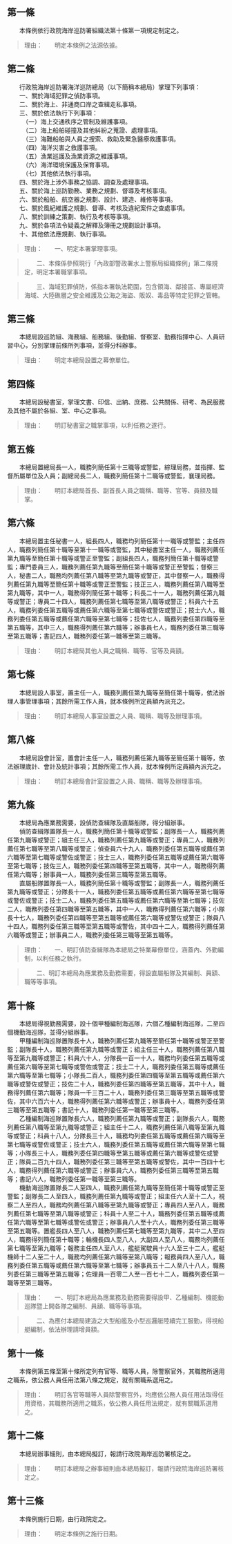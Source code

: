 第一條 
-------
　　本條例依行政院海岸巡防署組織法第十條第一項規定制定之。  
> 理由：　　明定本條例之法源依據。



第二條 
-------
　　行政院海岸巡防署海洋巡防總局（以下簡稱本總局）掌理下列事項：  
　　一、關於海域犯罪之偵防事項。  
　　二、關於海上、非通商口岸之查緝走私事項。  
　　三、關於依法執行下列事項：  
　　　（一）海上交通秩序之管制及維護事項。  
　　　（二）海上船舶碰撞及其他糾紛之蒐證、處理事項。  
　　　（三）海難船舶與人員之搜索、救助及緊急醫療救護事項。  
　　　（四）海洋災害之救護事項。  
　　　（五）漁業巡護及漁業資源之維護事項。  
　　　（六）海洋環境保護及保育事項。  
　　　（七）其他依法執行事項。  
　　四、關於海上涉外事務之協調、調查及處理事項。  
　　五、關於海上巡防勤務、業務之規劃、督導及考核事項。  
　　六、關於船舶、航空器之規劃、設計、建造、維修等事項。  
　　七、關於風紀維護之規劃、督導、考核及違紀案件之查處事項。  
　　八、關於訓練之策劃、執行及考核等事項。  
　　九、關於各項法令疑義之解釋及簿冊之規劃設計事項。  
　　十、其他依法應規劃、執行事項。  
> 理由：　　一、明定本署掌理事項。

> 　　二、本條係參照現行「內政部警政署水上警察局組織條例」第二條規定，明定本署職掌事項。

> 　　三、海域犯罪偵防，係指本署執法範圍，包含領海、鄰接區、專屬經濟海域、大陸礁層之安全維護及公海之海盜、販奴、毒品等特定犯罪之管轄。



第三條 
-------
　　本總局設巡防組、海務組、船務組、後勤組、督察室、勤務指揮中心、人員研習中心，分別掌理前條所列事項，並得分科辦事。  
> 理由：　　明定本總局設置之幕僚單位。



第四條 
-------
　　本總局設秘書室，掌理文書、印信、出納、庶務、公共關係、研考、為民服務及其他不屬於各組、室、中心之事項。  
> 理由：　　明訂秘書室之職掌事項，以利任務之遂行。



第五條 
-------
　　本總局置總局長一人，職務列簡任第十三職等或警監，綜理局務，並指揮、監督所屬單位及人員；副總局長二人，職務列簡任第十二職等或警監，襄理局務。  
> 理由：　　明訂本總局首長、副首長人員之職稱、職等、官等、員額及職掌。



第六條 
-------
　　本總局置主任秘書一人，組長四人，職務均列簡任第十一職等或警監；主任四人，職務列簡任第十職等至第十一職等或警監，其中秘書室主任一人，職務列薦任第九職等至簡任第十職等或警正至警監；副組長四人，職務列簡任第十職等或警監；專門委員三人，職務列薦任第九職等至簡任第十職等或警正至警監；督察三人，秘書二人，職務均列薦任第八職等至第九職等或警正，其中督察一人，職務得列薦任第九職等至簡任第十職等或警正至警監；技正三人，職務列薦任第八職等至第九職等，其中一人，職務得列簡任第十職等；科長二十一人，職務列薦任第九職等或警正；專員二十四人，職務列薦任第七職等至第八職等或警正；科員六十五人，職務列委任第五職等或薦任第六職等至第七職等或警佐或警正；技士六人，職務列委任第五職等或薦任第六職等至第七職等；技佐七人，職務列委任第四職等至第五職等，其中三人，職務得列薦任第六職等；辦事員七人，職務列委任第三職等至第五職等；書記四人，職務列委任第一職等至第三職等。  
> 理由：　　明訂本總局其他人員之職稱、職等、官等及員額。



第七條 
-------
　　本總局設人事室，置主任一人，職務列薦任第九職等至簡任第十職等，依法辦理人事管理事項；其餘所需工作人員，就本條例所定員額內派充之。  
> 理由：　　明訂本總局人事室設置之人員、職稱、職等及辦理事項。



第八條 
-------
　　本總局設會計室，置會計主任一人，職務列薦任第九職等至簡任第十職等，依法辦理歲計、會計及統計事項；其餘所需工作人員，就本條例所定員額內派充之。  
> 理由：　　明訂本總局會計室設置之人員、職稱、職等及辦理事項。



第九條 
-------
　　本總局為應業務需要，設偵防查緝隊及直屬船隊，得分組辦事。  
　　偵防查緝隊置隊長一人，職務列簡任第十職等或警監；副隊長一人，職務列薦任第九職等或警正；組主任三人，職務列薦任第九職等或警正；專員二人，職務列薦任第七職等至第八職等或警正；偵查員六十九人，職務列委任第五職等或薦任第六職等至第七職等或警佐或警正；技士三人，職務列委任第五職等或薦任第六職等至第七職等；技佐三人，職務列委任第四職等至第五職等，其中一人，職務得列薦任第六職等；辦事員一人，職務列委任第三職等至第五職等。  
　　直屬船隊置隊長一人，職務列簡任第十職等或警監；副隊長一人，職務列薦任第九職等或警正；分隊長十一人，職務列委任第五職等或薦任第六職等至第七職等或警佐或警正；技士二人，職務列委任第五職等或薦任第六職等至第七職等；技佐二人，職務列委任第四職等至第五職等，其中一人，職務得列薦任第六職等；小隊長十七人，職務列委任第四職等至第五職等或薦任第六職等或警佐或警正；隊員八十四人，職務列委任第三職等至第五職等或警佐，其中四十二人，職務得列薦任第六職等或警正；辦事員二人，職務列委任第三職等至第五職等。  
> 理由：　　一、明訂偵防查緝隊為本總局之特業幕僚單位，涵蓋內、外勤編制，以利任務之執行。

> 　　二、明訂本總局為應業務及勤務需要，得設直屬船隊及其編制、員額、職等等事項。



第十條 
-------
　　本總局得視勤務需要，設十個甲種編制海巡隊，六個乙種編制海巡隊，二至四個機動海巡隊，並得分組辦事。  
　　甲種編制海巡隊置隊長十人，職務列薦任第九職等至簡任第十職等或警正至警監；副隊長十人，職務列薦任第九職等或警正；組主任三十人，職務列薦任第八職等至第九職等或警正；科員六十人，分隊長一百一十人，職務均列委任第五職等或薦任第六職等至第七職等或警佐或警正；技士二十人，職務列委任第五職等或薦任第六職等至第七職等；小隊長二百人，職務列委任第四職等至第五職等或薦任第六職等或警佐或警正；技佐二十人，職務列委任第四職等至第五職等，其中十人，職務得列薦任第六職等；隊員一千三百二十人，職務列委任第三職等至第五職等或警佐，其中六百六十人，職務得列薦任第六職等或警正；辦事員十人，職務列委任第三職等至第五職等；書記十人，職務列委任第一職等至第三職等。  
　　乙種編制海巡隊置隊長六人，職務列薦任第九職等或警正；副隊長六人，職務列薦任第八職等至第九職等或警正；組主任十二人，職務列薦任第八職等至第九職等或警正；科員十八人，分隊長三十人，職務均列委任第五職等或薦任第六職等至第七職等或警佐或警正；技士六人，職務列委任第五職等或薦任第六職等至第七職等；小隊長三十人，職務列委任第四職等至第五職等或薦任第六職等或警佐或警正；隊員二百九十四人，職務列委任第三職等至第五職等或警佐，其中一百四十七人，職務得列薦任第六職等或警正；辦事員六人，職務列委任第三職等至第五職等；書記六人，職務列委任第一職等至第三職等。  
　　機動海巡隊置隊長二人至四人，職務列薦任第九職等至簡任第十職等或警正至警監；副隊長二人至四人，職務列薦任第九職等或警正；組主任六人至十二人，視察二人至四人，職務均列薦任第八職等至第九職等或警正；專員四人至八人，職務列薦任第七職等至第八職等或警正；科員十人至二十人，職務列委任第五職等或薦任第六職等至第七職等或警佐或警正；辦事員八人至十六人，職務列委任第三職等至第五職等。置艦長四人至八人，職務列薦任第七職等至第九職等，其中二人至四人，職務得列簡任第十職等；輪機長四人至八人，大副四人至八人，職務均列薦任第七職等至第九職等；報務主任四人至八人，艦艇駕駛員十六人至三十二人，艦艇機師十二人至二十人，職務均列薦任第六職等至第八職等；報務員四人至八人，職務列委任第五職等或薦任第六職等至第七職等；辦事員五十二人至八十八人，職務列委任第三職等至第五職等；佐理員一百零二人至一百七十二人，職務列委任第一職等至第三職等。  
> 理由：　　一、明訂本總局為應業務及勤務需要得設甲、乙種編制、機能動巡隊暨上開各隊之編制、員額、職等等事項。

> 　　二、為應付本總局建造之大型船艦及小型巡邏艇陸續完工服勤，得視船艇編制，依法辦理請增員額。



第十一條 
---------
　　本條例第五條至第十條所定列有官等、職等人員，除警察官外，其職務所適用之職系，依公務人員任用法第八條之規定，就有關職系選用之。  
> 理由：　　明訂各官等職等人員除警察官外，均應依公務人員任用法取得任用資格，其職務所適用之職系，依公務人員任用法規定，就有關職系選用之。



第十二條 
---------
　　本總局辦事細則，由本總局擬訂，報請行政院海岸巡防署核定之。  
> 理由：　　明訂本總局之辦事細則由本總局擬訂，報請行政院海岸巡防署核定之。



第十三條 
---------
　　本條例施行日期，由行政院定之。  
> 理由：　　明定本條例之施行日期。